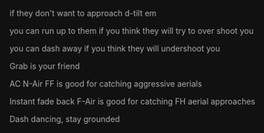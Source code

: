 if they don't want to approach d-tilt em

you can run up to them if you think they will try to over shoot you

you can dash away if you think they will undershoot you

Grab is your friend

AC N-Air FF is good for catching aggressive aerials

Instant fade back F-Air is good for catching FH aerial approaches














Dash dancing, stay grounded
<style>*, body, html{
	--text-color-fg: #AAAAAA;
	--text-color-bg: #111111;
	color: var(--text-color-fg);
	background-color: var(--text-color-bg);
}</style>